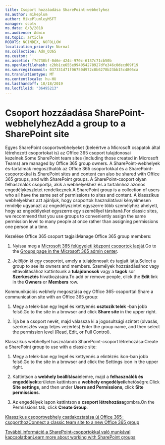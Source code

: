 ```yaml
---
title: Csoport hozzáadása SharePoint-webhelyhez
ms.author: mikeplum
author: MikePlumleyMSFT
manager: scotv
ms.date: 8/3/2018
ms.audience: Admin
ms.topic: article
ROBOTS: NOINDEX, NOFOLLOW
localization_priority: Normal
ms.collection: Adm_O365
ms.custom: ''
ms.assetid: f7d730bf-0d6e-424c-970c-6137c71cb50b
ms.openlocfilehash: c2bb1ce655e994054278927dfe346c0decd09f19
ms.sourcegitcommit: 037331d71f06750d972c0b6278b23bb15c4806ca
ms.translationtype: MT
ms.contentlocale: hu-HU
ms.lasthandoff: 10/18/2019
ms.locfileid: "36495213"
---
```

# <a name="add-a-group-to-a-sharepoint-site"></a><span data-ttu-id="6a604-102">Csoport hozzáadása SharePoint-webhelyhez</span><span class="sxs-lookup"><span data-stu-id="6a604-102">Add a group to a SharePoint site</span></span>

<span data-ttu-id="6a604-103">Egyes SharePoint csoportwebhelyeket (beleértve a Microsoft csapatok által létrehozott csoportokat is) az Office 365 csoport tulajdonosai kezelnek.</span><span class="sxs-lookup"><span data-stu-id="6a604-103">Some SharePoint team sites (including those created in Microsoft Teams) are managed by Office 365 group owners.</span></span> <span data-ttu-id="6a604-104">A SharePoint-webhelyek és-tartalmak megoszthatók az Office 365 csoportokkal és a SharePoint-csoportokkal is.</span><span class="sxs-lookup"><span data-stu-id="6a604-104">SharePoint sites and content can also be shared with Office 365 groups, and with SharePoint groups.</span></span> <span data-ttu-id="6a604-105">A SharePoint-csoport olyan felhasználók csoportja, akik a webhelyekhez és a tartalmhoz azonos engedélykészletet rendelkeznek.</span><span class="sxs-lookup"><span data-stu-id="6a604-105">A SharePoint group is a collection of users who all have the same set of permissions to sites and content.</span></span> <span data-ttu-id="6a604-106">A klasszikus webhelyekhez azt ajánljuk, hogy csoportok használatával kényelmesen rendelje ugyanazt az engedélyszintet egyszerre több személyhez ahelyett, hogy az engedélyeket egyszerre egy személlyel társítaná.</span><span class="sxs-lookup"><span data-stu-id="6a604-106">For classic sites, we recommend that you use groups to conveniently assign the same permission level to many people at once rather than assigning permissions one person at a time.</span></span>
  
<span data-ttu-id="6a604-107">Kezelése Office 365 csoport tagjai:</span><span class="sxs-lookup"><span data-stu-id="6a604-107">Manage Office 365 group members:</span></span>
  
1. <span data-ttu-id="6a604-108">Nyissa meg a [Microsoft 365 felügyeleti központ csoportok lapját](https://portal.office.com/adminportal/home#/groups).</span><span class="sxs-lookup"><span data-stu-id="6a604-108">Go to the [Groups page in the Microsoft 365 admin center](https://portal.office.com/adminportal/home#/groups).</span></span>
    
2. <span data-ttu-id="6a604-109">Jelöljön ki egy csoportot, amely a tulajdonosait és tagjait látja.</span><span class="sxs-lookup"><span data-stu-id="6a604-109">Select a group to see its owners and members.</span></span> <span data-ttu-id="6a604-110">Személyek hozzáadásához vagy eltávolításához kattintsunk a **tulajdonosok** vagy a **tagok** sor **Szerkesztés** hivatkozására.</span><span class="sxs-lookup"><span data-stu-id="6a604-110">To add or remove people, click the **Edit** link in the **Owners** or **Members** row.</span></span> 
    
<span data-ttu-id="6a604-111">Kommunikációs webhely megosztása egy Office 365-csoporttal:</span><span class="sxs-lookup"><span data-stu-id="6a604-111">Share a communication site with an Office 365 group:</span></span>
  
1. <span data-ttu-id="6a604-112">Megy a telek-ban egy legel és kettyenés **osztozik telek** -ban jobb felső.</span><span class="sxs-lookup"><span data-stu-id="6a604-112">Go to the site in a browser and click **Share site** in the upper right.</span></span> 
    
2. <span data-ttu-id="6a604-113">Írja be a csoport nevét, majd válassza ki a jogosultsági szintet (olvasás, szerkesztés vagy teljes vezérlés).</span><span class="sxs-lookup"><span data-stu-id="6a604-113">Enter the group name, and then select the permission level (Read, Edit, or Full Control).</span></span>
    
<span data-ttu-id="6a604-114">Klasszikus webhellyel használandó SharePoint-csoport létrehozása:</span><span class="sxs-lookup"><span data-stu-id="6a604-114">Create a SharePoint group to use with a classic site:</span></span>
  
1. <span data-ttu-id="6a604-115">Megy a telek-ban egy legel és kettyenés a elintézés ikon-ban jobb felső.</span><span class="sxs-lookup"><span data-stu-id="6a604-115">Go to the site in a browser and click the Settings icon in the upper right.</span></span>
    
2. <span data-ttu-id="6a604-116">Kattintson a **webhely beállításai**elemre, majd a **felhasználók és engedélyek**területen kattintson a **webhely engedélyei**lehetőségre.</span><span class="sxs-lookup"><span data-stu-id="6a604-116">Click **Site settings**, and then under **Users and Permissions**, click **Site permissions**.</span></span>
    
3. <span data-ttu-id="6a604-117">Az engedélyek lapon kattintson a **csoport létrehozása**gombra.</span><span class="sxs-lookup"><span data-stu-id="6a604-117">On the Permissions tab, click **Create Group**.</span></span>
    
[<span data-ttu-id="6a604-118">Klasszikus csoportwebhely csatlakoztatása új Office 365-csoporthoz</span><span class="sxs-lookup"><span data-stu-id="6a604-118">Connect a classic team site to a new Office 365 group</span></span>](https://go.microsoft.com/fwlink/?linkid=2008654)
  
[<span data-ttu-id="6a604-119">További információ a SharePoint-csoportokkal való munkával kapcsolatban</span><span class="sxs-lookup"><span data-stu-id="6a604-119">Learn more about working with SharePoint groups</span></span>](https://go.microsoft.com/fwlink/?linkid=874658)
  

